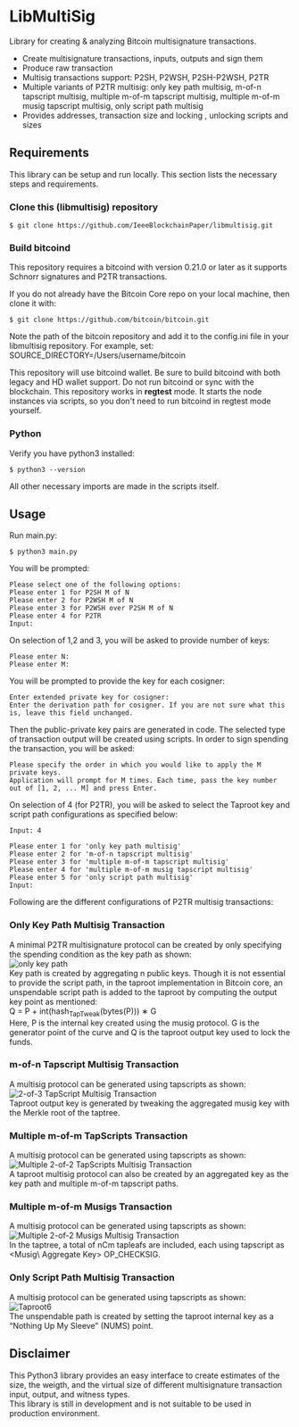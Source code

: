 # LibMultiSig
Library for creating & analyzing Bitcoin multisignature transactions.
- Create multisignature transactions, inputs, outputs and sign them
- Produce raw transaction
- Multisig transactions support: P2SH, P2WSH, P2SH-P2WSH, P2TR
- Multiple variants of P2TR multisig: only key path multisig, m-of-n tapscript multisig, multiple m-of-m tapscript multisig, multiple m-of-m musig tapscript multisig, only script path multisig
- Provides addresses, transaction size and locking , unlocking scripts and sizes
## Requirements
This library can be setup and run locally. This section lists the necessary steps and requirements.
### Clone this (libmultisig) repository
```
$ git clone https://github.com/IeeeBlockchainPaper/libmultisig.git
```
### Build bitcoind
This repository requires a bitcoind with version 0.21.0 or later as it supports Schnorr signatures and P2TR transactions.

If you do not already have the Bitcoin Core repo on your local machine, then clone it with:
```
$ git clone https://github.com/bitcoin/bitcoin.git
```

Note the path of the bitcoin repository and add it to the config.ini file in your libmultisig repository. For example, set:
SOURCE_DIRECTORY=/Users/username/bitcoin

This repository will use bitcoind wallet. Be sure to build bitcoind with both legacy and HD wallet support.
Do not run bitcoind or sync with the blockchain. This repository works in **regtest** mode. It starts the node instances via scripts, so you don't need to run bitcoind in regtest mode yourself.

### Python
Verify you have python3 installed:
```
$ python3 --version
```

All other necessary imports are made in the scripts itself.

## Usage
Run main.py:
```
$ python3 main.py
```
You will be prompted:
```
Please select one of the following options:
Please enter 1 for P2SH M of N
Please enter 2 for P2WSH M of N
Please enter 3 for P2WSH over P2SH M of N
Please enter 4 for P2TR
Input: 
```
On selection of 1,2 and 3, you will be asked to provide number of keys:
```
Please enter N: 
Please enter M:
```
You will be prompted to provide the key for each cosigner:
```
Enter extended private key for cosigner:
Enter the derivation path for cosigner. If you are not sure what this is, leave this field unchanged.
```

Then the public-private key pairs are generated in code. The selected type of transaction output will be created using scripts. 
In order to sign spending the transaction, you will be asked:
```
Please specify the order in which you would like to apply the M private keys.
Application will prompt for M times. Each time, pass the key number out of [1, 2, ... M] and press Enter.
```
On selection of 4 (for P2TR), you will be asked to select the Taproot key and script path configurations as specified below:
```
Input: 4

Please enter 1 for 'only key path multisig'
Please enter 2 for 'm-of-n tapscript multisig'
Please enter 3 for 'multiple m-of-m tapscript multisig'
Please enter 4 for 'multiple m-of-m musig tapscript multisig'
Please enter 5 for 'only script path multisig'
Input:
```
Following are the different configurations of P2TR multisig transactions:
### Only Key Path Multisig Transaction
A minimal P2TR multisignature protocol can be created by only specifying the spending condition as the key path as shown:<br/>
![only key path](https://github.com/user-attachments/assets/4f1e2bf3-9202-43f3-95f4-a833844e2795)
<br/>
Key path is created by aggregating n public keys. Though it is not essential to provide the script path, in the taproot implementation in Bitcoin
core, an unspendable script path is added to the taproot by computing the output key point as mentioned:<br/>
Q = P + int(hash<sub>TapTweak</sub>(bytes(P))) ∗ G
<br/> 
Here, P is the internal key created using the musig protocol. G is the generator point of the curve and Q is the taproot output key used to lock
the funds.
### m-of-n Tapscript Multisig Transaction
A multisig protocol can be generated using tapscripts as shown:<br/>
![2-of-3 TapScript Multisig Transaction](https://github.com/user-attachments/assets/7e84cff9-ca33-474a-a5c6-7a84fda21630) <br/>
Taproot output key is generated by tweaking the aggregated musig key with the Merkle root of the taptree.
### Multiple m-of-m TapScripts Transaction
A multisig protocol can be generated using tapscripts as shown: <br/>
![Multiple 2-of-2 TapScripts Multisig Transaction](https://github.com/user-attachments/assets/ef013d47-95b7-4212-b6d5-3e68921a582f) <br/>
A taproot multisig protocol can also be created by an aggregated key as the key path and multiple m-of-m tapscript paths.
### Multiple m-of-m Musigs Transaction
A multisig protocol can be generated using tapscripts as shown: <br/>
![Multiple 2-of-2 Musigs Multisig Transaction](https://github.com/user-attachments/assets/f276e53a-b58e-4a1a-8327-f4653f474315) <br/>
In the taptree, a total of nCm tapleafs are included, each using tapscript as <Musig\ Aggregate Key> OP_CHECKSIG.
### Only Script Path Multisig Transaction
A multisig protocol can be generated using tapscripts as shown: <br/>
![Taproot6](https://github.com/user-attachments/assets/8e39e900-ece6-4858-8da5-4ae5a00c8a45) <br/>
The unspendable path is created by setting the taproot internal key as a “Nothing Up My Sleeve” (NUMS) point.

## Disclaimer
This Python3 library provides an easy interface to create estimates of the size, the weigth, and the virtual size of different multisignature transaction input, output, and witness types. <br/>
This library is still in development and is not suitable to be used in production environment.
